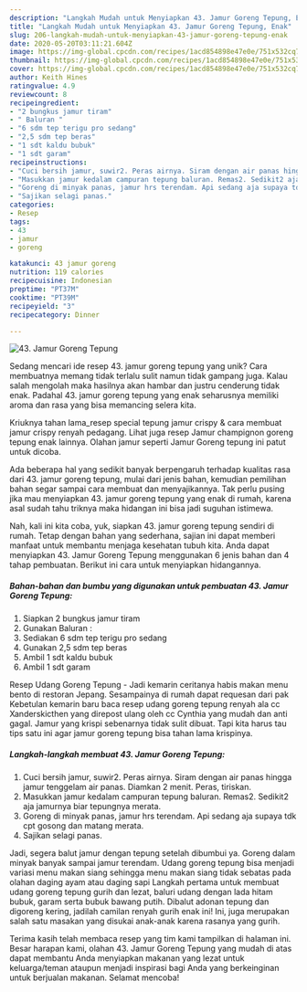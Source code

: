 ```yaml
---
description: "Langkah Mudah untuk Menyiapkan 43. Jamur Goreng Tepung, Enak"
title: "Langkah Mudah untuk Menyiapkan 43. Jamur Goreng Tepung, Enak"
slug: 206-langkah-mudah-untuk-menyiapkan-43-jamur-goreng-tepung-enak
date: 2020-05-20T03:11:21.604Z
image: https://img-global.cpcdn.com/recipes/1acd854898e47e0e/751x532cq70/43-jamur-goreng-tepung-foto-resep-utama.jpg
thumbnail: https://img-global.cpcdn.com/recipes/1acd854898e47e0e/751x532cq70/43-jamur-goreng-tepung-foto-resep-utama.jpg
cover: https://img-global.cpcdn.com/recipes/1acd854898e47e0e/751x532cq70/43-jamur-goreng-tepung-foto-resep-utama.jpg
author: Keith Hines
ratingvalue: 4.9
reviewcount: 8
recipeingredient:
- "2 bungkus jamur tiram"
- " Baluran "
- "6 sdm tep terigu pro sedang"
- "2,5 sdm tep beras"
- "1 sdt kaldu bubuk"
- "1 sdt garam"
recipeinstructions:
- "Cuci bersih jamur, suwir2. Peras airnya. Siram dengan air panas hingga jamur tenggelam air panas. Diamkan 2 menit. Peras, tiriskan."
- "Masukkan jamur kedalam campuran tepung baluran. Remas2. Sedikit2 aja jamurnya biar tepungnya merata."
- "Goreng di minyak panas, jamur hrs terendam. Api sedang aja supaya tdk cpt gosong dan matang merata."
- "Sajikan selagi panas."
categories:
- Resep
tags:
- 43
- jamur
- goreng

katakunci: 43 jamur goreng 
nutrition: 119 calories
recipecuisine: Indonesian
preptime: "PT37M"
cooktime: "PT39M"
recipeyield: "3"
recipecategory: Dinner

---
```



![43. Jamur Goreng Tepung](https://img-global.cpcdn.com/recipes/1acd854898e47e0e/751x532cq70/43-jamur-goreng-tepung-foto-resep-utama.jpg)

Sedang mencari ide resep 43. jamur goreng tepung yang unik? Cara membuatnya memang tidak terlalu sulit namun tidak gampang juga. Kalau salah mengolah maka hasilnya akan hambar dan justru cenderung tidak enak. Padahal 43. jamur goreng tepung yang enak seharusnya memiliki aroma dan rasa yang bisa memancing selera kita.

Kriuknya tahan lama_resep special tepung jamur crispy &amp; cara membuat jamur crispy renyah pedagang. Lihat juga resep Jamur champignon goreng tepung enak lainnya. Olahan jamur seperti Jamur Goreng tepung ini patut untuk dicoba.

Ada beberapa hal yang sedikit banyak berpengaruh terhadap kualitas rasa dari 43. jamur goreng tepung, mulai dari jenis bahan, kemudian pemilihan bahan segar sampai cara membuat dan menyajikannya. Tak perlu pusing jika mau menyiapkan 43. jamur goreng tepung yang enak di rumah, karena asal sudah tahu triknya maka hidangan ini bisa jadi suguhan istimewa.


Nah, kali ini kita coba, yuk, siapkan 43. jamur goreng tepung sendiri di rumah. Tetap dengan bahan yang sederhana, sajian ini dapat memberi manfaat untuk membantu menjaga kesehatan tubuh kita. Anda dapat menyiapkan 43. Jamur Goreng Tepung menggunakan 6 jenis bahan dan 4 tahap pembuatan. Berikut ini cara untuk menyiapkan hidangannya.

<!--inarticleads1-->

##### Bahan-bahan dan bumbu yang digunakan untuk pembuatan 43. Jamur Goreng Tepung:

1. Siapkan 2 bungkus jamur tiram
1. Gunakan  Baluran :
1. Sediakan 6 sdm tep terigu pro sedang
1. Gunakan 2,5 sdm tep beras
1. Ambil 1 sdt kaldu bubuk
1. Ambil 1 sdt garam


Resep Udang Goreng Tepung - Jadi kemarin ceritanya habis makan menu bento di restoran Jepang. Sesampainya di rumah dapat requesan dari pak Kebetulan kemarin baru baca resep udang goreng tepung renyah ala cc Xanderskicthen yang direpost ulang oleh cc Cynthia yang mudah dan anti gagal. Jamur yang krispi sebenarnya tidak sulit dibuat. Tapi kita harus tau tips satu ini agar jamur goreng tepung bisa tahan lama krispinya. 

<!--inarticleads2-->

##### Langkah-langkah membuat 43. Jamur Goreng Tepung:

1. Cuci bersih jamur, suwir2. Peras airnya. Siram dengan air panas hingga jamur tenggelam air panas. Diamkan 2 menit. Peras, tiriskan.
1. Masukkan jamur kedalam campuran tepung baluran. Remas2. Sedikit2 aja jamurnya biar tepungnya merata.
1. Goreng di minyak panas, jamur hrs terendam. Api sedang aja supaya tdk cpt gosong dan matang merata.
1. Sajikan selagi panas.


Jadi, segera balut jamur dengan tepung setelah dibumbui ya. Goreng dalam minyak banyak sampai jamur terendam. Udang goreng tepung bisa menjadi variasi menu makan siang sehingga menu makan siang tidak sebatas pada olahan daging ayam atau daging sapi Langkah pertama untuk membuat udang goreng tepung gurih dan lezat, baluri udang dengan lada hitam bubuk, garam serta bubuk bawang putih. Dibalut adonan tepung dan digoreng kering, jadilah camilan renyah gurih enak ini! Ini, juga merupakan salah satu masakan yang disukai anak-anak karena rasanya yang gurih. 

Terima kasih telah membaca resep yang tim kami tampilkan di halaman ini. Besar harapan kami, olahan 43. Jamur Goreng Tepung yang mudah di atas dapat membantu Anda menyiapkan makanan yang lezat untuk keluarga/teman ataupun menjadi inspirasi bagi Anda yang berkeinginan untuk berjualan makanan. Selamat mencoba!

